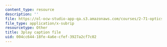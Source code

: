 ```yaml
---
content_type: resource
description: ''
file: https://ol-ocw-studio-app-qa.s3.amazonaws.com/courses/2-71-optics-spring-2009/004cc64418fe4a6ecfef3927a2cf7c02_8u0Mfs1m_r8.srt
file_type: application/x-subrip
resourcetype: Other
title: 3play caption file
uid: 004cc644-18fe-4a6e-cfef-3927a2cf7c02
---
```

